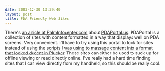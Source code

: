 ```yaml
---
date: 2003-12-30 13:39:40
layout: post
title: PDA Friendly Web Sites
---
```


There's [an article at PalmInfocenter.com](http://www.palminfocenter.com/view_story.asp?ID=6385) about [PDAPortal.us](http://www.pdaportal.us/). PDAPortal is a collection of sites with content formatted in a way that displays well on PDA screens. Very convenient. I'll have to try using this portal to look for sites instead of using the [scripts I was using to massage content into a format that looked decent in Plucker](http://www.unrooted.net/hacking/palm/plucker-summaries.html). These sites can either be used to suck up for offline viewing or read directly online. I've really had a hard time finding sites that I can view directly from my handheld, so this should be really cool.
